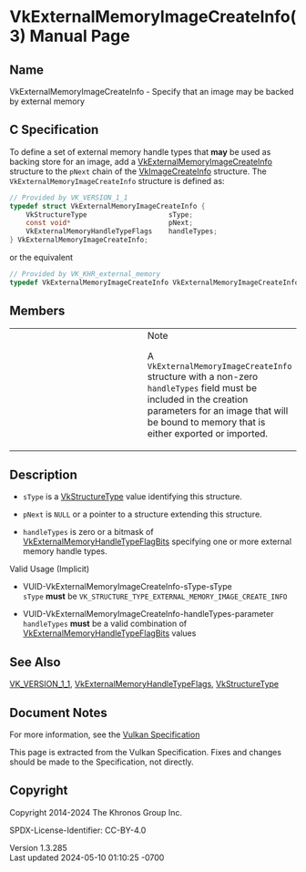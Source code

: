 # VkExternalMemoryImageCreateInfo(3) Manual Page

## Name

VkExternalMemoryImageCreateInfo - Specify that an image may be backed by
external memory



## <a href="#_c_specification" class="anchor"></a>C Specification

To define a set of external memory handle types that **may** be used as
backing store for an image, add a
[VkExternalMemoryImageCreateInfo](https://registry.khronos.org/vulkan/specs/1.3-extensions/man/html/VkExternalMemoryImageCreateInfo.html)
structure to the `pNext` chain of the
[VkImageCreateInfo](https://registry.khronos.org/vulkan/specs/1.3-extensions/man/html/VkImageCreateInfo.html) structure. The
`VkExternalMemoryImageCreateInfo` structure is defined as:

``` c
// Provided by VK_VERSION_1_1
typedef struct VkExternalMemoryImageCreateInfo {
    VkStructureType                    sType;
    const void*                        pNext;
    VkExternalMemoryHandleTypeFlags    handleTypes;
} VkExternalMemoryImageCreateInfo;
```

or the equivalent

``` c
// Provided by VK_KHR_external_memory
typedef VkExternalMemoryImageCreateInfo VkExternalMemoryImageCreateInfoKHR;
```

## <a href="#_members" class="anchor"></a>Members

<table>
<colgroup>
<col style="width: 50%" />
<col style="width: 50%" />
</colgroup>
<tbody>
<tr class="odd">
<td class="icon"><em></em></td>
<td class="content">Note
<p>A <code>VkExternalMemoryImageCreateInfo</code> structure with a
non-zero <code>handleTypes</code> field must be included in the creation
parameters for an image that will be bound to memory that is either
exported or imported.</p></td>
</tr>
</tbody>
</table>

## <a href="#_description" class="anchor"></a>Description

- `sType` is a [VkStructureType](https://registry.khronos.org/vulkan/specs/1.3-extensions/man/html/VkStructureType.html) value identifying
  this structure.

- `pNext` is `NULL` or a pointer to a structure extending this
  structure.

- `handleTypes` is zero or a bitmask of
  [VkExternalMemoryHandleTypeFlagBits](https://registry.khronos.org/vulkan/specs/1.3-extensions/man/html/VkExternalMemoryHandleTypeFlagBits.html)
  specifying one or more external memory handle types.

Valid Usage (Implicit)

- <a href="#VUID-VkExternalMemoryImageCreateInfo-sType-sType"
  id="VUID-VkExternalMemoryImageCreateInfo-sType-sType"></a>
  VUID-VkExternalMemoryImageCreateInfo-sType-sType  
  `sType` **must** be
  `VK_STRUCTURE_TYPE_EXTERNAL_MEMORY_IMAGE_CREATE_INFO`

- <a href="#VUID-VkExternalMemoryImageCreateInfo-handleTypes-parameter"
  id="VUID-VkExternalMemoryImageCreateInfo-handleTypes-parameter"></a>
  VUID-VkExternalMemoryImageCreateInfo-handleTypes-parameter  
  `handleTypes` **must** be a valid combination of
  [VkExternalMemoryHandleTypeFlagBits](https://registry.khronos.org/vulkan/specs/1.3-extensions/man/html/VkExternalMemoryHandleTypeFlagBits.html)
  values

## <a href="#_see_also" class="anchor"></a>See Also

[VK_VERSION_1_1](https://registry.khronos.org/vulkan/specs/1.3-extensions/man/html/VK_VERSION_1_1.html),
[VkExternalMemoryHandleTypeFlags](https://registry.khronos.org/vulkan/specs/1.3-extensions/man/html/VkExternalMemoryHandleTypeFlags.html),
[VkStructureType](https://registry.khronos.org/vulkan/specs/1.3-extensions/man/html/VkStructureType.html)

## <a href="#_document_notes" class="anchor"></a>Document Notes

For more information, see the <a
href="https://registry.khronos.org/vulkan/specs/1.3-extensions/html/vkspec.html#VkExternalMemoryImageCreateInfo"
target="_blank" rel="noopener">Vulkan Specification</a>

This page is extracted from the Vulkan Specification. Fixes and changes
should be made to the Specification, not directly.

## <a href="#_copyright" class="anchor"></a>Copyright

Copyright 2014-2024 The Khronos Group Inc.

SPDX-License-Identifier: CC-BY-4.0

Version 1.3.285  
Last updated 2024-05-10 01:10:25 -0700
